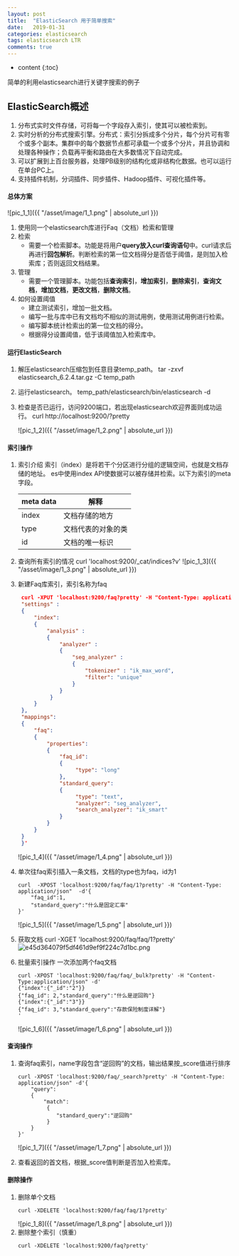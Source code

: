 ```yaml
---
layout: post
title:  "ElasticSearch 用于简单搜索"
date:   2019-01-31
categories: elasticsearch
tags: elasticsearch LTR
comments: true
---
```


* content
{:toc}

简单的利用elasticsearch进行关键字搜索的例子





## ElasticSearch概述
1. 分布式实时文件存储，可将每一个字段存入索引，使其可以被检索到。
2. 实时分析的分布式搜索引擎。分布式：索引分拆成多个分片，每个分片可有零个或多个副本。集群中的每个数据节点都可承载一个或多个分片，并且协调和处理各种操作；负载再平衡和路由在大多数情况下自动完成。
3. 可以扩展到上百台服务器，处理PB级别的结构化或非结构化数据。也可以运行在单台PC上。
4. 支持插件机制，分词插件、同步插件、Hadoop插件、可视化插件等。

#### 总体方案
![pic_1_1]({{ "/asset/image/1_1.png" | absolute_url }})
1. 使用同一个elasticsearch库进行Faq（文档）检索和管理
2. 检索
    - 需要一个检索脚本。功能是将用户**query放入curl查询语句**中。curl请求后再进行**回包解析**。判断检索的第一位文档得分是否低于阈值，是则加入检索库；否则返回文档结果。
3. 管理
    - 需要一个管理脚本。功能包括**查询索引**，**增加索引**，**删除索引**，**查询文档**，**增加文档**，**更改文档**，**删除文档**。
4. 如何设置阈值
    - 建立测试索引，增加一批文档。
    - 编写一批与库中已有文档均不相似的测试用例，使用测试用例进行检索。
    - 编写脚本统计检索出的第一位文档的得分。
    - 根据得分设置阈值，低于该阈值加入检索库中。
    

#### 运行ElasticSearch
1. 解压elasticsearch压缩包到任意目录temp_path。
   tar -zxvf elasticsearch_6.2.4.tar.gz -C temp_path
2. 运行elasticsearch。
   temp_path/elasticsearch/bin/elasticsearch -d
3. 检查是否已运行，访问9200端口，若出现elasticsearch欢迎界面则成功运行。
   curl http://localhost:9200/?pretty

   ![pic_1_2]({{ "/asset/image/1_2.png" | absolute_url }})
   
#### 索引操作
1. 索引介绍
索引（index）是将若干个分区进行分组的逻辑空间，也就是文档存储的地址。
es中使用index API使数据可以被存储并检索。以下为索引的meta字段。

    | meta data | 解释  | 
    | --- | --- |
    | index | 文档存储的地方 |  
    | type | 文档代表的对象的类 |  
    | id | 文档的唯一标识 | 

2. 查询所有索引的情况
    curl 'localhost:9200/_cat/indices?v' 
    ![pic_1_3]({{ "/asset/image/1_3.png" | absolute_url }})
    
3. 新建Faq库索引，索引名称为faq
   ```json
    curl -XPUT 'localhost:9200/faq?pretty' -H "Content-Type: application/json" -d'{
    "settings" : 
    { 
        "index":
        {
            "analysis" : 
            { 
                "analyzer" : 
                { 
                    "seg_analyzer" : 
                    { 
                        "tokenizer" : "ik_max_word",
                        "filter": "unique"
                    }
                }
             }
        }
    },
    "mappings":
    {
        "faq":
        {
            "properties": 
            {
                "faq_id":
                {
                     "type": "long"
                },
                "standard_query": 
                { 
                     "type": "text",
                     "analyzer": "seg_analyzer",
                     "search_analyzer": "ik_smart"
                }
            }  
        }      
    }
    }'
    ```
    ![pic_1_4]({{ "/asset/image/1_4.png" | absolute_url }})
    
    
4. 单次往faq索引插入一条文档，文档的type也为faq，id为1
    ```shell    
    curl  -XPOST 'localhost:9200/faq/faq/1?pretty' -H "Content-Type: application/json"  -d'{
        "faq_id":1,
        "standard_query":"什么是固定汇率"
    }'
    ```
    ![pic_1_5]({{ "/asset/image/1_5.png" | absolute_url }})
    
5. 获取文档
    curl -XGET 'localhost:9200/faq/faq/1?pretty'
    ![e45d364079f5df461d9ef9f224c7d1bc.png](en-resource://database/8423:1) 
    
6. 批量索引操作 一次添加两个faq文档
    ```shell
    curl -XPOST 'localhost:9200/faq/faq/_bulk?pretty' -H "Content-Type:application/json" -d'
    {"index":{"_id":"2"}}
    {"faq_id": 2,"standard_query":"什么是逆回购"}
    {"index":{"_id":"3"}}
    {"faq_id": 3,"standard_query":"存款保险制度详解"}
    '
    ```
    ![pic_1_6]({{ "/asset/image/1_6.png" | absolute_url }})
    
#### 查询操作
1. 查询faq索引，name字段包含“逆回购”的文档，输出结果按_score值进行排序
    ```shell
    curl -XPOST 'localhost:9200/faq/_search?pretty' -H "Content-Type: application/json" -d'{
        "query":
        {
            "match": 
             {
                "standard_query":"逆回购"
             } 
        }
    }'
    ```
    ![pic_1_7]({{ "/asset/image/1_7.png" | absolute_url }})
    
2. 查看返回的首文档，根据_score值判断是否加入检索库。

#### 删除操作
1. 删除单个文档
    ```shell
    curl -XDELETE 'localhost:9200/faq/faq/1?pretty'
    ```
    ![pic_1_8]({{ "/asset/image/1_8.png" | absolute_url }})
2. 删除整个索引（慎重）
    ```shell
    curl -XDELETE 'localhost:9200/faq?pretty'
    ```

